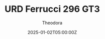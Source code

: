 ---
title: "URD Ferrucci 296 GT3"
meta_title: ""
description: "URD Ferrucci 296 GT3 - Ferrari 296 GT3 by URD"
date: 2025-01-02T05:00:00Z
thumb: yYN1BdU
mainimage: Nh1NdTm
categories: ["Car"]
author: "Theodora"
tags: ["Ferrari", "GT3", "URD", "Italy", "2023","Sports Car"]
draft: false
link: https://mods.to/UYVA68393e86566e8
manu: Ferrari
country: Italy
accel: 3.2s
year: 2023
class: GT3
drivetrain: RWD
engine: V6 twin-turbo
power: 516 hp
torque: 622
speed: 270+
gb: 6-Speed
mass: 1390
creator: URD
creatorfull: United Racing Design
creatorlink: https://unitedracingdesign.com
version: "1.2.1"
csp: "0.2.6"
carname: "Ferrari 296 GT3"
realname: URD Ferrucci 296 GT3
zipsize: "220 MB"
livery: "No"
r2r: 0
host: mods
---